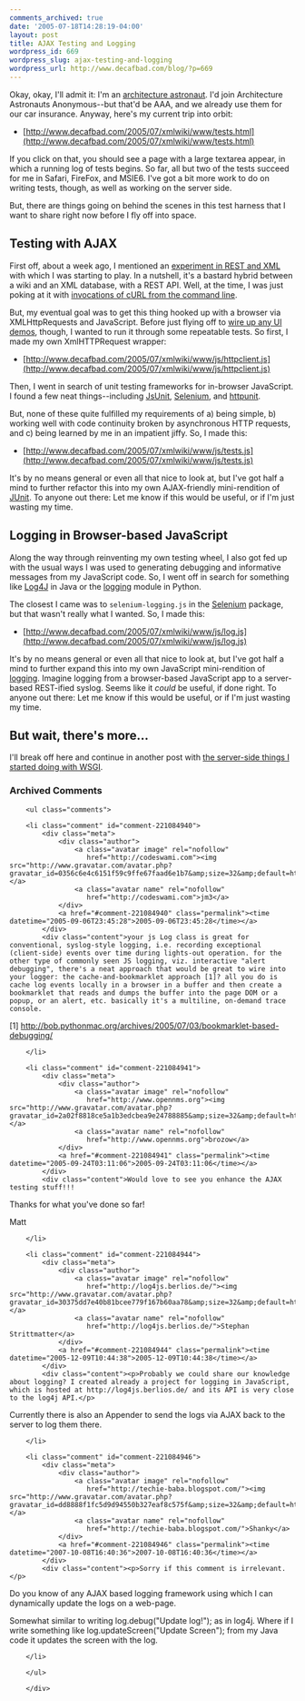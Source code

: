 ```yaml
---
comments_archived: true
date: '2005-07-18T14:28:19-04:00'
layout: post
title: AJAX Testing and Logging
wordpress_id: 669
wordpress_slug: ajax-testing-and-logging
wordpress_url: http://www.decafbad.com/blog/?p=669
---
```

Okay, okay, I'll admit it: I'm an [architecture astronaut][aa].  I'd join Architecture Astronauts Anonymous--but that'd be AAA, and we already use them for our car insurance. Anyway, here's my current trip into orbit:

[aa]: http://www.joelonsoftware.com/articles/fog0000000018.html

* [http://www.decafbad.com/2005/07/xmlwiki/www/tests.html](http://www.decafbad.com/2005/07/xmlwiki/www/tests.html)

If you click on that, you should see a page with a large textarea appear, in which a running log of tests begins.  So far, all but two of the tests succeed for me in Safari, FireFox, and MSIE6.  I've got a bit more work to do on writing tests, though, as well as working on the server side.

But, there are things going on behind the scenes in this test harness that I want to share right now before I fly off into space.

## Testing with AJAX

First off, about a week ago, I mentioned an [experiment in REST and XML][exp] with which I was starting to play.  In a nutshell, it's a bastard hybrid between a wiki and an XML database, with a REST API.  Well, at the time, I was just poking at it with [invocations of cURL from the command line][curl].  

But, my eventual goal was to get this thing hooked up with a browser via XMLHttpRequests and JavaScript.  Before just flying off to [wire up any UI demos][outliner], though, I wanted to run it through some repeatable tests.  So first, I made my own XmlHTTPRequest wrapper:

* [http://www.decafbad.com/2005/07/xmlwiki/www/js/httpclient.js](http://www.decafbad.com/2005/07/xmlwiki/www/js/httpclient.js)

Then, I went in search of unit testing frameworks for in-browser JavaScript.  I found a few neat things--including [JsUnit](http://www.edwardh.com/jsunit/), [Selenium][selenium], and [httpunit](http://httpunit.sourceforge.net/).

But, none of these quite fulfilled my requirements of a) being simple, b) working well with code continuity broken by asynchronous HTTP requests, and c) being learned by me in an impatient jiffy.  So, I made this:

* [http://www.decafbad.com/2005/07/xmlwiki/www/js/tests.js](http://www.decafbad.com/2005/07/xmlwiki/www/js/tests.js)

It's by no means general or even all that nice to look at, but I've got half a mind to further refactor this into my own AJAX-friendly mini-rendition of [JUnit][junit].  To anyone out there: Let me know if this would be useful, or if I'm just wasting my time.

[junit]: http://www.junit.org/index.htm
[outliner]: http://www.decafbad.com/blog/2005/07/12/xoxo_outliner_experiment
[curl]: http://www.decafbad.com/2005/07/xmlwiki/doc/log.txt
[exp]: http://www.decafbad.com/blog/2005/07/12/an_experiment_in_rest_and_xml
[selenium]: http://selenium.thoughtworks.com/index.html

## Logging in Browser-based JavaScript

Along the way through reinventing my own testing wheel, I also got fed up with the usual ways I was used to generating debugging and informative messages from my JavaScript code.  So, I went off in search for something like [Log4J][log4j] in Java or the [logging][logging] module in Python.

The closest I came was to `selenium-logging.js` in the [Selenium][selenium] package, but that wasn't really what I wanted.  So, I made this:

* [http://www.decafbad.com/2005/07/xmlwiki/www/js/log.js](http://www.decafbad.com/2005/07/xmlwiki/www/js/log.js)

It's by no means general or even all that nice to look at, but I've got half a mind to further expand this into my own JavaScript mini-rendition of [logging][logging].  Imagine logging from a browser-based JavaScript app to a server-based REST-ified syslog.  Seems like it *could* be useful, if done right.  To anyone out there: Let me know if this would be useful, or if I'm just wasting my time.

[log4j]: http://logging.apache.org/log4j/docs/
[logging]: http://www.python.org/doc/current/lib/module-logging.html

## But wait, there's more...

I'll break off here and continue in another post with [the server-side things I started doing with WSGI][next].

[next]: http://www.decafbad.com/blog/2005/07/18/discovering_wsgi_and_xslt_as_middleware

<div id="comments" class="comments archived-comments">
            <h3>Archived Comments</h3>
            
        <ul class="comments">
            
        <li class="comment" id="comment-221084940">
            <div class="meta">
                <div class="author">
                    <a class="avatar image" rel="nofollow" 
                       href="http://codeswami.com"><img src="http://www.gravatar.com/avatar.php?gravatar_id=0356c6e4c6151f59c9ffe67faad6e1b7&amp;size=32&amp;default=http://mediacdn.disqus.com/1320279820/images/noavatar32.png"/></a>
                    <a class="avatar name" rel="nofollow" 
                       href="http://codeswami.com">jm3</a>
                </div>
                <a href="#comment-221084940" class="permalink"><time datetime="2005-09-06T23:45:28">2005-09-06T23:45:28</time></a>
            </div>
            <div class="content">your js Log class is great for conventional, syslog-style logging, i.e. recording exceptional (client-side) events over time during lights-out operation. for the other type of commonly seen JS logging, viz. interactive "alert debugging", there's a neat approach that would be great to wire into your logger: the cache-and-bookmarklet approach [1]? all you do is cache log events locally in a browser in a buffer and then create a bookmarklet that reads and dumps the buffer into the page DOM or a popup, or an alert, etc. basically it's a multiline, on-demand trace console.

[1] http://bob.pythonmac.org/archives/2005/07/03/bookmarklet-based-debugging/</div>
            
        </li>
    
        <li class="comment" id="comment-221084941">
            <div class="meta">
                <div class="author">
                    <a class="avatar image" rel="nofollow" 
                       href="http://www.opennms.org"><img src="http://www.gravatar.com/avatar.php?gravatar_id=2a02f8818ce5a1b3edcbea9e24788885&amp;size=32&amp;default=http://mediacdn.disqus.com/1320279820/images/noavatar32.png"/></a>
                    <a class="avatar name" rel="nofollow" 
                       href="http://www.opennms.org">brozow</a>
                </div>
                <a href="#comment-221084941" class="permalink"><time datetime="2005-09-24T03:11:06">2005-09-24T03:11:06</time></a>
            </div>
            <div class="content">Would love to see you enhance the AJAX testing stuff!!!

Thanks for what you've done so far!

Matt</div>
            
        </li>
    
        <li class="comment" id="comment-221084944">
            <div class="meta">
                <div class="author">
                    <a class="avatar image" rel="nofollow" 
                       href="http://log4js.berlios.de/"><img src="http://www.gravatar.com/avatar.php?gravatar_id=30375dd7e40b81bcee779f167b60aa78&amp;size=32&amp;default=http://mediacdn.disqus.com/1320279820/images/noavatar32.png"/></a>
                    <a class="avatar name" rel="nofollow" 
                       href="http://log4js.berlios.de/">Stephan Strittmatter</a>
                </div>
                <a href="#comment-221084944" class="permalink"><time datetime="2005-12-09T10:44:38">2005-12-09T10:44:38</time></a>
            </div>
            <div class="content"><p>Probably we could share our knowledge about logging? I created already a project for logging in JavaScript, which is hosted at http://log4js.berlios.de/ and its API is very close to the log4j API.</p>

<p>Currently there is also an Appender to send the logs via AJAX back to the server to log them there.</p></div>
            
        </li>
    
        <li class="comment" id="comment-221084946">
            <div class="meta">
                <div class="author">
                    <a class="avatar image" rel="nofollow" 
                       href="http://techie-baba.blogspot.com/"><img src="http://www.gravatar.com/avatar.php?gravatar_id=dd8888f1fc5d9d94550b327eaf8c575f&amp;size=32&amp;default=http://mediacdn.disqus.com/1320279820/images/noavatar32.png"/></a>
                    <a class="avatar name" rel="nofollow" 
                       href="http://techie-baba.blogspot.com/">Shanky</a>
                </div>
                <a href="#comment-221084946" class="permalink"><time datetime="2007-10-08T16:40:36">2007-10-08T16:40:36</time></a>
            </div>
            <div class="content"><p>Sorry if this comment is irrelevant.</p>

<p>Do you know of any AJAX based logging framework using which I can dynamically update the logs on a web-page. </p>

<p>Somewhat similar to writing log.debug("Update log!"); as in log4j. Where if I write something like log.updateScreen("Update Screen"); from my Java code it updates the screen with the log.</p></div>
            
        </li>
    
        </ul>
    
        </div>
    